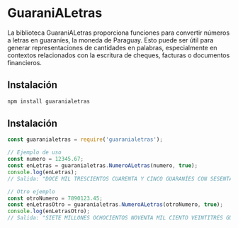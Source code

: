 # GuaraniALetras

La biblioteca GuaraniALetras proporciona funciones para convertir números a letras en guaraníes, la moneda de Paraguay. Esto puede ser útil para generar representaciones de cantidades en palabras, especialmente en contextos relacionados con la escritura de cheques, facturas o documentos financieros.

## Instalación

```bash
npm install guaranialetras
```
## Instalación
```javascript
const guaranialetras = require('guaranialetras');

// Ejemplo de uso
const numero = 12345.67;
const enLetras = guaranialetras.NumeroALetras(numero, true);
console.log(enLetras);
// Salida: "DOCE MIL TRESCIENTOS CUARENTA Y CINCO GUARANÍES CON SESENTA Y SIETE"

// Otro ejemplo
const otroNumero = 7890123.45;
const enLetrasOtro = guaranialetras.NumeroALetras(otroNumero, true);
console.log(enLetrasOtro);
// Salida: "SIETE MILLONES OCHOCIENTOS NOVENTA MIL CIENTO VEINTITRÉS GUARANÍES CON CUARENTA Y CINCO"
```
